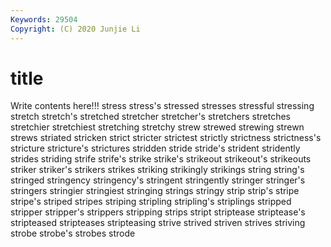 ```yaml
---
Keywords: 29504
Copyright: (C) 2020 Junjie Li
---
```


# title

Write contents here!!!
stress 
stress's 
stressed 
stresses
stressful 
stressing 
stretch 
stretch's 
stretched 
stretcher 
stretcher's 
stretchers 
stretches 
stretchier
stretchiest 
stretching 
stretchy 
strew 
strewed 
strewing 
strewn 
strews 
striated 
stricken
strict 
stricter 
strictest 
strictly 
strictness 
strictness's 
stricture 
stricture's 
strictures 
stridden
stride 
stride's 
strident 
stridently 
strides 
striding 
strife 
strife's 
strike 
strike's
strikeout 
strikeout's 
strikeouts 
striker 
striker's 
strikers 
strikes 
striking 
strikingly 
strikings
string 
string's 
stringed 
stringency 
stringency's 
stringent 
stringently 
stringer 
stringer's 
stringers
stringier 
stringiest 
stringing 
strings 
stringy 
strip 
strip's 
stripe 
stripe's 
striped
stripes 
striping 
stripling 
stripling's 
striplings 
stripped 
stripper 
stripper's 
strippers 
stripping
strips 
stript 
striptease 
striptease's 
stripteased 
stripteases 
stripteasing 
strive 
strived 
striven
strives 
striving 
strobe 
strobe's 
strobes 
strode 
